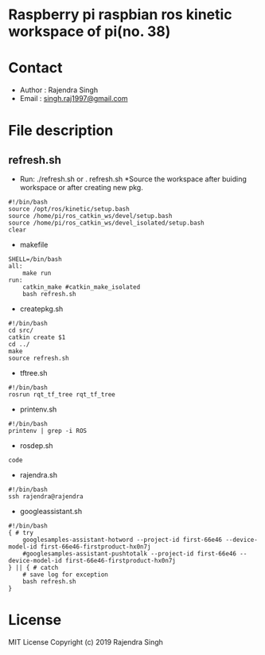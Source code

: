 # Raspberry pi raspbian ros kinetic workspace of pi(no. 38)
# Contact
* Author : Rajendra Singh
* Email : singh.raj1997@gmail.com
# File description
## refresh.sh
* Run: ./refresh.sh or . refresh.sh 
*Source the workspace after buiding workspace or after creating new pkg.
```
#!/bin/bash
source /opt/ros/kinetic/setup.bash
source /home/pi/ros_catkin_ws/devel/setup.bash
source /home/pi/ros_catkin_ws/devel_isolated/setup.bash
clear
```

* makefile
```
SHELL=/bin/bash
all:
	make run
run:
	catkin_make #catkin_make_isolated
	bash refresh.sh
```

* createpkg.sh
```
#!/bin/bash
cd src/
catkin create $1
cd ../
make
source refresh.sh
```

* tftree.sh
```
#!/bin/bash
rosrun rqt_tf_tree rqt_tf_tree
```

* printenv.sh
```
#!/bin/bash
printenv | grep -i ROS
```

* rosdep.sh
```
code
```

* rajendra.sh
```
#!/bin/bash
ssh rajendra@rajendra
```

* googleassistant.sh
```
#!/bin/bash
{ # try
	googlesamples-assistant-hotword --project-id first-66e46 --device-model-id first-66e46-firstproduct-hx0n7j
	#googlesamples-assistant-pushtotalk --project-id first-66e46 --device-model-id first-66e46-firstproduct-hx0n7j
} || { # catch
    # save log for exception
	bash refresh.sh
}
```

# License
MIT License
Copyright (c) 2019 Rajendra Singh
